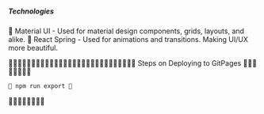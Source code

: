 <h5>Technologies</h5>
🤖 Material UI 
    - Used for material design components, grids, layouts, and alike.
🤖 React Spring
    - Used for animations and transitions. Making UI/UX more beautiful.


🫡🫡🫡🫡🫡🫡🫡🫡🫡🫡🫡🫡🫡🫡🫡🫡🫡🫡🫡🫡🫡🫡🫡🫡🫡🫡🫡🫡
Steps on Deploying to GitPages
🔨🔨🔨🔨🔨🔨🔨🔨
```bash
🔨 npm run export 🔨 
```
🔨🔨🔨🔨🔨🔨🔨🔨